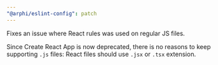 ```yaml
---
"@arphi/eslint-config": patch
---
```


Fixes an issue where React rules was used on regular JS files.

Since Create React App is now deprecated, there is no reasons to keep supporting `.js` files: React files should use `.jsx` or `.tsx` extension.
